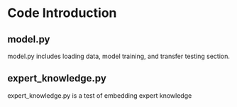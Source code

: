# Code Introduction
## model.py
model.py includes loading data, model training, and transfer testing section.
## expert_knowledge.py
expert_knowledge.py is a test of embedding expert knowledge

